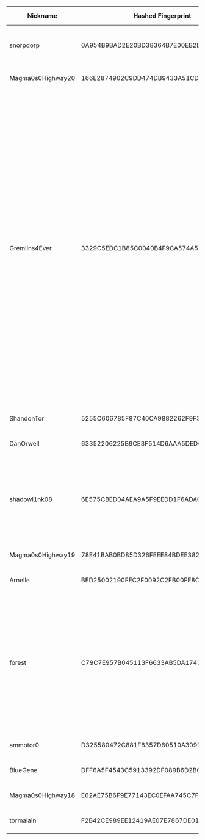 | Nickname |  Hashed Fingerprint	| Or Addresses | Contact | Running | Flags | Last Seen | First Seen | Last Restarted | Advertised Bandwidth | Platform | Version | Version Status | Recommended Version | Verified hostnames | Exit policy |
|---|---|---|---|---|---|---|---|---|---|---|---|---|---|---|---|
|snorpdorp | 0A954B9BAD2E20BD38364B7E00EB2D21F010C593 | ["209.209.8.3:9001"] | Daniel <tor myfli cc> | true | Running, V2Dir, Valid | 2025-10-05 13:00:00 | 2025-10-05 09:00:00 | 2025-10-05 08:11:40 | 0 | Tor 0.4.9.3-alpha-dev on Linux | 0.4.9.3-alpha-dev | experimental | false | N/A | ["reject *:*"]|
|Magma0s0Highway20 | 166E2874902C9DD474DB9433A51CD91C23B5D6B0 | ["194.32.122.84:49515"] | N/A | true | Running, V2Dir, Valid | 2025-10-05 13:00:00 | 2025-10-05 13:00:00 | 2025-10-05 12:34:58 | 0 | Tor 0.4.8.17 on Linux | 0.4.8.17 | recommended | true | N/A | ["reject *:*"]|
|Gremlins4Ever | 3329C5EDC1B85C0040B4F9CA574A57BFB3BFEACD | ["37.221.93.88:9001","[2a0e:97c0:3e3:1bb::3]:9001"] | noc@exitnocap.xyz | true | Exit, Running, V2Dir, Valid | 2025-10-05 13:00:00 | 2025-10-05 09:00:00 | 2025-10-05 11:18:42 | 0 | Tor 0.4.8.18 on Linux | 0.4.8.18 | recommended | true | N/A | ["reject 0.0.0.0/8:*","reject 169.254.0.0/16:*","reject 127.0.0.0/8:*","reject 192.168.0.0/16:*","reject 10.0.0.0/8:*","reject 172.16.0.0/12:*","reject 37.221.93.88:*","accept *:43","accept *:53","accept *:79-81","accept *:88","accept *:194","accept *:389","accept *:443","accept *:531","accept *:543-544","accept *:563","accept *:636","accept *:749","accept *:873","accept *:989-995","accept *:1194","accept *:1723","accept *:2083","accept *:2086-2087","accept *:4321","accept *:5222-5223","accept *:5228","accept *:5900","accept *:5984","accept *:6660-6669","accept *:6679","accept *:6697","accept *:6984","accept *:8008","accept *:8080","accept *:8332-8333","accept *:8443","accept *:8888","accept *:11371","reject *:*"]|
|ShandonTor | 5255C606785F87C40CA9882262F9F32A9851AB29 | ["51.187.125.26:9001"] | your@email.address | true | Running, V2Dir, Valid | 2025-10-05 13:00:00 | 2025-10-05 13:00:00 | 2025-10-05 12:25:28 | 0 | Tor 0.4.8.16 on Linux | 0.4.8.16 | recommended | true | ["33bb7d1a.skybroadband.com"] | ["reject *:*"]|
|DanOrwell | 63352206225B9CE3F514D6AAA5DEDCFE6BD13E37 | ["85.232.198.15:9001"] | not@here.org | true | Running, V2Dir, Valid | 2025-10-05 13:00:00 | 2025-10-05 09:00:00 | 2025-10-05 08:47:15 | 0 | Tor 0.4.8.10 on Linux | 0.4.8.10 | recommended | true | N/A | ["reject *:*"]|
|shadowl1nk08 | 6E575CBED04AEA9A5F9EEDD1F6ADACACE2840235 | ["91.219.239.125:8080"] | email:tor[]shadowl1nk.com url:https://shadowl1nk.com proof:uri-rsa abuse:abuse[]shadowl1nk.com offlinemasterkey:y signingkeylifetime:30 sandbox:y confmgmt:ansible dnslocation:local dnsqname:y dnssec:y dnslocalrootzone:y ciissversion:2 trafficacct:unmetered | true | Running, V2Dir, Valid | 2025-10-05 13:00:00 | 2025-10-05 13:00:00 | 2025-10-05 12:28:53 | 0 | Tor 0.4.8.18 on Linux | 0.4.8.18 | recommended | true | N/A | ["reject *:*"]|
|Magma0s0Highway19 | 78E41BAB0BD85D326FEEE84BDEE382AB96979D9E | ["194.32.122.47:22370"] | N/A | true | Running, V2Dir, Valid | 2025-10-05 13:00:00 | 2025-10-05 13:00:00 | 2025-10-05 12:36:56 | 0 | Tor 0.4.8.17 on Linux | 0.4.8.17 | recommended | true | N/A | ["reject *:*"]|
|Arnelle | BED25002190FEC2F0092C2FB00FE8C809D5704D1 | ["81.191.243.91:9001"] | N/A | true | Running, V2Dir, Valid | 2025-10-05 13:00:00 | 2025-10-05 12:00:00 | 2025-10-05 11:11:32 | 0 | Tor 0.4.8.10 on Linux | 0.4.8.10 | recommended | true | ["c5BF3BF51.dhcp.as2116.net"] | ["reject *:*"]|
|forest | C79C7E957B045113F6633AB5DA17433F30E49920 | ["94.156.152.8:443"] | N/A | true | Exit, Running, Valid | 2025-10-05 13:00:00 | 2025-10-05 09:00:00 | 2025-10-05 10:51:00 | 0 | Tor 0.4.8.16 on Linux | 0.4.8.16 | recommended | true | N/A | ["reject 0.0.0.0/8:*","reject 169.254.0.0/16:*","reject 127.0.0.0/8:*","reject 192.168.0.0/16:*","reject 10.0.0.0/8:*","reject 172.16.0.0/12:*","reject 94.156.152.8:*","reject *:25","reject *:119","reject *:135-139","reject *:445","reject *:563","reject *:1214","reject *:4661-4666","reject *:6346-6429","reject *:6699","reject *:6881-6999","accept *:*"]|
|ammotor0 | D325580472C881F8357D60510A309F0AFFCD7DAA | ["98.148.66.23:443"] | 17y50v30@amotu.net | true | Running, V2Dir, Valid | 2025-10-05 13:00:00 | 2025-10-05 02:00:00 | 2025-10-05 00:36:25 | 0 | Tor 0.4.8.18 on Linux | 0.4.8.18 | recommended | true | ["syn-098-148-066-023.res.spectrum.com"] | ["reject *:*"]|
|BlueGene | DFF6A5F4543C5913392DF089B6D2BC81A3C99AE2 | ["93.160.17.86:9025"] | N/A | true | Running, V2Dir, Valid | 2025-10-05 13:00:00 | 2025-10-05 07:00:00 | 2025-10-05 05:30:02 | 0 | Tor 0.4.8.16 on Linux | 0.4.8.16 | recommended | true | ["93-160-17-86-cable.dk.customer.tdc.net"] | ["reject *:*"]|
|Magma0s0Highway18 | E62AE75B6F9E77143EC0EFAA745C7F10DC876346 | ["194.32.122.56:40427"] | N/A | true | Running, V2Dir, Valid | 2025-10-05 13:00:00 | 2025-10-05 13:00:00 | 2025-10-05 12:37:54 | 0 | Tor 0.4.8.17 on Linux | 0.4.8.17 | recommended | true | N/A | ["reject *:*"]|
|tormalain | F2B42CE989EE12419AE07E7867DE013082A421A9 | ["2.4.0.56:9001","[2a01:cb1d:890b:c800:59cc:90d6:2212:1b0]:9001"] | tormalain@orange.fr | true | Running, V2Dir, Valid | 2025-10-05 13:00:00 | 2025-10-05 10:00:00 | 2025-10-05 08:57:41 | 0 | Tor 0.4.8.18 on Linux | 0.4.8.18 | recommended | true | N/A | ["reject *:*"]|
